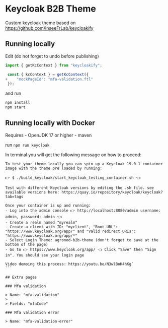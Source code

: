 # Keycloak B2B Theme

Custom keycloak theme based on <https://github.com/InseeFrLab/keycloakify>

## Running locally

Edit (do not forget to undo before publishing)

```typescript
import { getKcContext } from "keycloakify";

 const { kcContext } = getKcContext({
+    "mockPageId": "mfa-validation.ftl"
 });
```

and run

```bash
npm install
npm start
```

## Running locally with Docker

Requires 
    - OpenJDK 17 or higher
    - maven


run `npm run keycloak`

In terminal you will get the following message on how to proceed:

````
To test your theme locally you can spin up a Keycloak 19.0.1 container image with the theme pre loaded by running:

👉 $ ./build_keycloak/start_keycloak_testing_container.sh 👈

Test with different Keycloak versions by editing the .sh file. see available versions here: https://quay.io/repository/keycloak/keycloak?tab=tags

Once your container is up and running:
- Log into the admin console 👉 http://localhost:8080/admin username: admin, password: admin 👈
- Create a realm named "myrealm"
- Create a client with ID: "myclient", "Root URL": "https://www.keycloak.org/app/" and "Valid redirect URIs": "https://www.keycloak.org/app/*"
- Select Login Theme: agronod-b2b-theme (don't forget to save at the bottom of the page)
- Go to 👉 https://www.keycloak.org/app/ 👈 Click "Save" then "Sign in". You should see your login page

Video demoing this process: https://youtu.be/N3wlBoH4hKg`
```

## Extra pages

### Mfa validation

> Name: "mfa-validation"
>
> Fields: "mfaCode"

### Mfa validation error

> Name: "mfa-validation-error"
````
